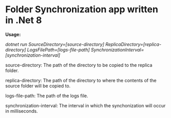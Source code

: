 # Folder Synchronization app written in .Net 8

**Usage:** 

*dotnet run SourceDirectory=[source-directory] ReplicaDirectory=[replica-directory] LogsFilePath=[logs-file-path] SynchronizationInterval=[synchronization-interval]*

source-directory:
        The path of the directory to be copied to the replica folder.
        
replica-directory:
        The path of the directory to where the contents of the source folder will be copied to.
        
logs-file-path:
        The path of the logs file.
        
synchronization-interval:
        The interval in which the synchonization will occur in milliseconds.
